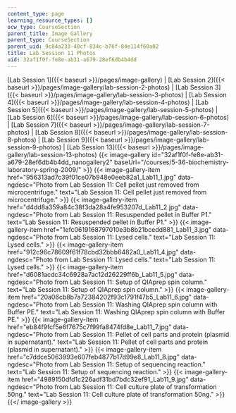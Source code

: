 ```yaml
---
content_type: page
learning_resource_types: []
ocw_type: CourseSection
parent_title: Image Gallery
parent_type: CourseSection
parent_uid: 9c84a233-40cf-834c-b76f-84e114f60a02
title: Lab Session 11 Photos
uid: 32af1f0f-fe8e-ab31-a679-28ef6db4b4dd
---
```


[Lab Session 1]({{< baseurl >}}/pages/image-gallery) | [Lab Session 2]({{< baseurl >}}/pages/image-gallery/lab-session-2-photos) | [Lab Session 3]({{< baseurl >}}/pages/image-gallery/lab-session-3-photos) | [Lab Session 4]({{< baseurl >}}/pages/image-gallery/lab-session-4-photos) | [Lab Session 5]({{< baseurl >}}/pages/image-gallery/lab-session-5-photos) | [Lab Session 6]({{< baseurl >}}/pages/image-gallery/lab-session-6-photos) | [Lab Session 7]({{< baseurl >}}/pages/image-gallery/lab-session-7-photos) | [Lab Session 8]({{< baseurl >}}/pages/image-gallery/lab-session-8-photos) | [Lab Session 9]({{< baseurl >}}/pages/image-gallery/lab-session-9-photos) | [Lab Session 13]({{< baseurl >}}/pages/image-gallery/lab-session-13-photos)
{{< image-gallery id="32af1f0f-fe8e-ab31-a679-28ef6db4b4dd_nanogallery2" baseUrl="/courses/5-36-biochemistry-laboratory-spring-2009/" >}}
{{< image-gallery-item href="956313ad7c39f01ce07b948e0eeb82a1_Lab11_1.jpg" data-ngdesc="Photo from Lab Session 11: Cell pellet just removed from microcentrifuge." text="Lab Session 11: Cell pellet just removed from microcentrifuge." >}}
{{< image-gallery-item href="d4dd8a359a84c38f3da28a4fe953207d_Lab11_2.jpg" data-ngdesc="Photo from Lab Session 11: Resuspended pellet in Buffer P1." text="Lab Session 11: Resuspended pellet in Buffer P1." >}}
{{< image-gallery-item href="1efc0619168797010e3b8b21bcedd881_Lab11_3.jpg" data-ngdesc="Photo from Lab Session 11: Lysed cells." text="Lab Session 11: Lysed cells." >}}
{{< image-gallery-item href="912c96c78609f61f78cbd32bbb6482a0_Lab11_4.jpg" data-ngdesc="Photo from Lab Session 11: Lysed cells." text="Lab Session 11: Lysed cells." >}}
{{< image-gallery-item href="d6081acdc34c6928a7ac12d26229ff6b_Lab11_5.jpg" data-ngdesc="Photo from Lab Session 11: Setup of QIAprep spin column." text="Lab Session 11: Setup of QIAprep spin column." >}}
{{< image-gallery-item href="20a06cb8b7a72384202f93c1791f47b5_Lab11_6.jpg" data-ngdesc="Photo from Lab Session 11: Washing QIAprep spin column with Buffer PE." text="Lab Session 11: Washing QIAprep spin column with Buffer PE." >}}
{{< image-gallery-item href="eb84f9fcf5e6f7675c7f99fa8474fd8e_Lab11_7.jpg" data-ngdesc="Photo from Lab Session 11: Pellet of cell parts and protein (plasmid in supernatant)." text="Lab Session 11: Pellet of cell parts and protein (plasmid in supernatant)." >}}
{{< image-gallery-item href="c7ddce5063993e607feb4877b17d99e8_Lab11_8.jpg" data-ngdesc="Photo from Lab Session 11: Setup of sequencing reaction." text="Lab Session 11: Setup of sequencing reaction." >}}
{{< image-gallery-item href="4989150dfd1c226adf31bd7bdc32ef91_Lab11_9.jpg" data-ngdesc="Photo from Lab Session 11: Cell culture plate of transformation 50ng." text="Lab Session 11: Cell culture plate of transformation 50ng." >}}
{{</ image-gallery >}}